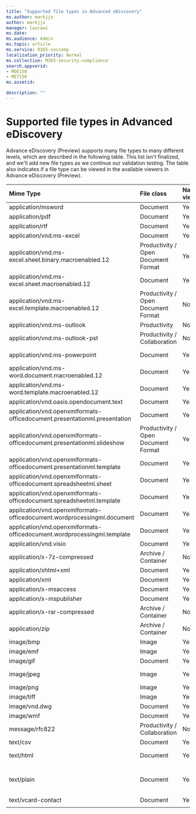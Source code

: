 ```yaml
---
title: "Supported file types in Advanced eDiscovery"
ms.author: markjjo
author: markjjo
manager: laurawi
ms.date: 
ms.audience: Admin
ms.topic: article
ms.service: O365-seccomp
localization_priority: Normal
ms.collection: M365-security-compliance
search.appverid: 
- MOE150
- MET150
ms.assetid: 

description: ""
---
```


# Supported file types in Advanced eDiscovery

Advance eDiscovery (Preview) supports many file types to many different levels, which are described in the following table. This list isn't finalized, and we'll add new file types as we continue our validation testing. The table also indicates if a file type can be viewed in the available viewers in Advance eDiscovery (Preview).

| Mime Type | File class | Native viewer | Text viewer | Annotate viewer | Container extraction | Extensions |
| :- | :- | :- | :- | :- | :- | :- |
| application/msword | Document | Yes | Yes | Yes | No | .doc; .dat |
| application/pdf | Document | Yes | Yes | Yes | No | .pdf |
| application/rtf | Document | Yes | Yes | Yes | No | .rtf;.doc |
| application/vnd.ms-excel | Document | Yes | Yes | Yes | No | .xls; .dat |
| application/vnd.ms-excel.sheet.binary.macroenabled.12 | Productivity / Open Document Format | Yes | Yes | No | No | .xlsb |
| application/vnd.ms-excel.sheet.macroenabled.12 | Document | Yes | Yes | Yes | No | .xlsm |
| application/vnd.ms-excel.template.macroenabled.12 | Productivity / Open Document Format | No | Yes | No | No | .xltm |
| application/vnd.ms-outlook | Productivity | No | No | No | No | .msg |
| application/vnd.ms-outlook-pst | Productivity / Collaboration | No | No | No | Yes | .pst |
| application/vnd.ms-powerpoint | Document | Yes | Yes | Yes | No | .ppt; .pps;.pot |
| application/vnd.ms-word.document.macroenabled.12 | Document | Yes | Yes | Yes | No | .docm |
| application/vnd.ms-word.template.macroenabled.12 | Document | Yes | Yes | Yes | No | .dotm |
| application/vnd.oasis.opendocument.text | Document | Yes | Yes | Yes | No | .odt;  |
| application/vnd.openxmlformats-officedocument.presentationml.presentation | Document | Yes | Yes | Yes | No | .pptx |
| application/vnd.openxmlformats-officedocument.presentationml.slideshow | Productivity / Open Document Format | Yes | Yes | Yes | No | .ppsx |
| application/vnd.openxmlformats-officedocument.presentationml.template | Document | Yes | Yes | Yes | No | .potx |
| application/vnd.openxmlformats-officedocument.spreadsheetml.sheet | Document | Yes | Yes | Yes | No | .xlsx |
| application/vnd.openxmlformats-officedocument.spreadsheetml.template | Document | Yes | Yes | Yes | No | .xltx |
| application/vnd.openxmlformats-officedocument.wordprocessingml.document | Document | Yes | Yes | Yes | No | .docx |
| application/vnd.openxmlformats-officedocument.wordprocessingml.template | Document | Yes | Yes | Yes | No | .dotx |
| application/vnd.visio | Document | Yes | Yes | Yes | No | .vsd |
| application/x-7z-compressed | Archive / Container | No | No | No | Yes | .7z |
| application/xhtml+xml | Document | Yes | Yes | Yes | No | .xhtml |
| application/xml | Document | Yes | Yes | Yes | No | .xml |
| application/x-msaccess | Document | Yes | Yes | Yes | No | .mdb |
| application/x-mspublisher | Document | Yes | Yes | Yes | No | .pub |
| application/x-rar-compressed | Archive / Container | No | No | No | Yes | .rar |
| application/zip | Archive / Container | No | No | No | Yes | .zip |
| image/bmp | Image | Yes | Yes | Yes | No | .bmp |
| image/emf | Image | Yes | Yes | Yes | No | .emf |
| image/gif | Document | Yes | Yes | Yes | No | .gif |
| image/jpeg | Image | Yes | Yes | Yes | No | .jpg; .jpeg; .dat;.jpgt |
| image/png | Image | Yes | Yes | Yes | No | .png |
| image/tiff | Image | Yes | Yes | Yes | No | .tif |
| image/vnd.dwg | Document | Yes | Yes | Yes | No | .dwg;.dxf; |
| image/wmf | Document | Yes | Yes | Yes | No | .wmf |
| message/rfc822 | Productivity / Collaboration | No | No | No | No | .eml |
| text/csv | Document | Yes | Yes | Yes | No | .csv |
| text/html | Document | Yes | Yes | Yes | No | .html;.shtml; .htm |
| text/plain | Document | Yes | Yes | Yes | No | .txt; .css;.con; .pl; .csv; .dat |
| text/vcard-contact | Document | Yes | Yes | Yes | No | .vcf |
||||||||